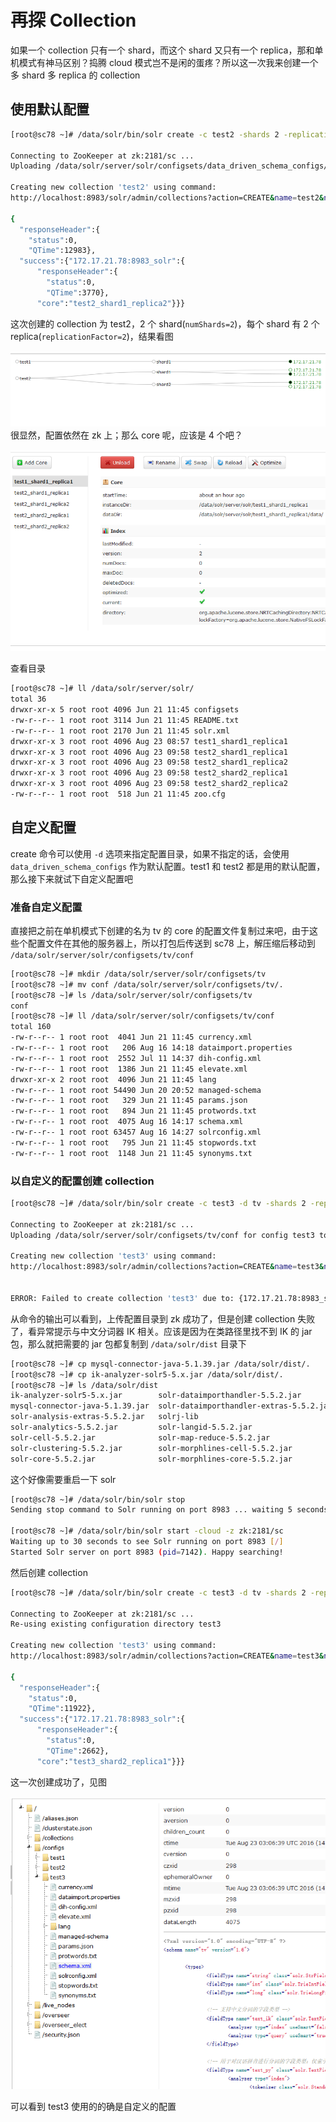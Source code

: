 # 再探 Collection

如果一个 collection 只有一个 shard，而这个 shard 又只有一个 replica，那和单机模式有神马区别？捣腾 cloud 模式岂不是闲的蛋疼？所以这一次我来创建一个多 shard 多 replica 的 collection

## 使用默认配置

```bash
[root@sc78 ~]# /data/solr/bin/solr create -c test2 -shards 2 -replicationFactor 2

Connecting to ZooKeeper at zk:2181/sc ...
Uploading /data/solr/server/solr/configsets/data_driven_schema_configs/conf for config test2 to ZooKeeper at zk:2181/sc

Creating new collection 'test2' using command:
http://localhost:8983/solr/admin/collections?action=CREATE&name=test2&numShards=2&replicationFactor=2&maxShardsPerNode=4&collection.configName=test2

{
  "responseHeader":{
    "status":0,
    "QTime":12983},
  "success":{"172.17.21.78:8983_solr":{
      "responseHeader":{
        "status":0,
        "QTime":3770},
      "core":"test2_shard1_replica2"}}}
```

这次创建的 collection 为 test2，2 个 shard(`numShards=2`)，每个 shard 有 2 个 replica(`replicationFactor=2`)，结果看图

![](sc6.PNG)
很显然，配置依然在 zk 上；那么 core 呢，应该是 4 个吧？

![](sc7.PNG)

查看目录

```bash
[root@sc78 ~]# ll /data/solr/server/solr/
total 36
drwxr-xr-x 5 root root 4096 Jun 21 11:45 configsets
-rw-r--r-- 1 root root 3114 Jun 21 11:45 README.txt
-rw-r--r-- 1 root root 2170 Jun 21 11:45 solr.xml
drwxr-xr-x 3 root root 4096 Aug 23 08:57 test1_shard1_replica1
drwxr-xr-x 3 root root 4096 Aug 23 09:58 test2_shard1_replica1
drwxr-xr-x 3 root root 4096 Aug 23 09:58 test2_shard1_replica2
drwxr-xr-x 3 root root 4096 Aug 23 09:58 test2_shard2_replica1
drwxr-xr-x 3 root root 4096 Aug 23 09:58 test2_shard2_replica2
-rw-r--r-- 1 root root  518 Jun 21 11:45 zoo.cfg
```

## 自定义配置

create 命令可以使用 `-d` 选项来指定配置目录，如果不指定的话，会使用 `data_driven_schema_configs` 作为默认配置。test1 和 test2 都是用的默认配置，那么接下来就试下自定义配置吧

### 准备自定义配置

直接把之前在单机模式下创建的名为 tv 的 core 的配置文件复制过来吧，由于这些个配置文件在其他的服务器上，所以打包后传送到 sc78 上，解压缩后移动到 `/data/solr/server/solr/configsets/tv/conf`

```bash
[root@sc78 ~]# mkdir /data/solr/server/solr/configsets/tv
[root@sc78 ~]# mv conf /data/solr/server/solr/configsets/tv/.
[root@sc78 ~]# ls /data/solr/server/solr/configsets/tv
conf
[root@sc78 ~]# ll /data/solr/server/solr/configsets/tv/conf
total 160
-rw-r--r-- 1 root root  4041 Jun 21 11:45 currency.xml
-rw-r--r-- 1 root root   206 Aug 16 14:18 dataimport.properties
-rw-r--r-- 1 root root  2552 Jul 11 14:37 dih-config.xml
-rw-r--r-- 1 root root  1386 Jun 21 11:45 elevate.xml
drwxr-xr-x 2 root root  4096 Jun 21 11:45 lang
-rw-r--r-- 1 root root 54490 Jun 20 20:52 managed-schema
-rw-r--r-- 1 root root   329 Jun 21 11:45 params.json
-rw-r--r-- 1 root root   894 Jun 21 11:45 protwords.txt
-rw-r--r-- 1 root root  4075 Aug 16 14:17 schema.xml
-rw-r--r-- 1 root root 63457 Aug 16 14:27 solrconfig.xml
-rw-r--r-- 1 root root   795 Jun 21 11:45 stopwords.txt
-rw-r--r-- 1 root root  1148 Jun 21 11:45 synonyms.txt
```
### 以自定义的配置创建 collection

```bash
[root@sc78 ~]# /data/solr/bin/solr create -c test3 -d tv -shards 2 -replicationFactor 2

Connecting to ZooKeeper at zk:2181/sc ...
Uploading /data/solr/server/solr/configsets/tv/conf for config test3 to ZooKeeper at zk:2181/sc

Creating new collection 'test3' using command:
http://localhost:8983/solr/admin/collections?action=CREATE&name=test3&numShards=2&replicationFactor=2&maxShardsPerNode=4&collection.configName=test3


ERROR: Failed to create collection 'test3' due to: {172.17.21.78:8983_solr=org.apache.solr.client.solrj.impl.HttpSolrClient$RemoteSolrException:Error from server at http://172.17.21.78:8983/solr: Error CREATEing SolrCore 'test3_shard1_replica2': Unable to create core [test3_shard1_replica2] Caused by: org.wltea.analyzer.lucene.IKAnalyzer}
```

从命令的输出可以看到，上传配置目录到 zk 成功了，但是创建 collection 失败了，看异常提示与中文分词器 IK 相关。应该是因为在类路径里找不到 IK 的 jar 包，那么就把需要的 jar 包都复制到 `/data/solr/dist` 目录下

```bash
[root@sc78 ~]# cp mysql-connector-java-5.1.39.jar /data/solr/dist/.
[root@sc78 ~]# cp ik-analyzer-solr5-5.x.jar /data/solr/dist/.
[root@sc78 ~]# ls /data/solr/dist
ik-analyzer-solr5-5.x.jar        solr-dataimporthandler-5.5.2.jar         solr-solrj-5.5.2.jar
mysql-connector-java-5.1.39.jar  solr-dataimporthandler-extras-5.5.2.jar  solr-test-framework-5.5.2.jar
solr-analysis-extras-5.5.2.jar   solrj-lib                                solr-uima-5.5.2.jar
solr-analytics-5.5.2.jar         solr-langid-5.5.2.jar                    solr-velocity-5.5.2.jar
solr-cell-5.5.2.jar              solr-map-reduce-5.5.2.jar                test-framework
solr-clustering-5.5.2.jar        solr-morphlines-cell-5.5.2.jar
solr-core-5.5.2.jar              solr-morphlines-core-5.5.2.jar
```

这个好像需要重启一下 solr

```bash
[root@sc78 ~]# /data/solr/bin/solr stop
Sending stop command to Solr running on port 8983 ... waiting 5 seconds to allow Jetty process 2240 to stop gracefully.

[root@sc78 ~]# /data/solr/bin/solr start -cloud -z zk:2181/sc
Waiting up to 30 seconds to see Solr running on port 8983 [/]
Started Solr server on port 8983 (pid=7142). Happy searching!
```

然后创建 collection

```bash
[root@sc78 ~]# /data/solr/bin/solr create -c test3 -d tv -shards 2 -replicationFactor 2

Connecting to ZooKeeper at zk:2181/sc ...
Re-using existing configuration directory test3

Creating new collection 'test3' using command:
http://localhost:8983/solr/admin/collections?action=CREATE&name=test3&numShards=2&replicationFactor=2&maxShardsPerNode=4&collection.configName=test3

{
  "responseHeader":{
    "status":0,
    "QTime":11922},
  "success":{"172.17.21.78:8983_solr":{
      "responseHeader":{
        "status":0,
        "QTime":2662},
      "core":"test3_shard2_replica1"}}}
```

这一次创建成功了，见图

![](sc8.PNG)

可以看到 test3 使用的的确是自定义的配置


